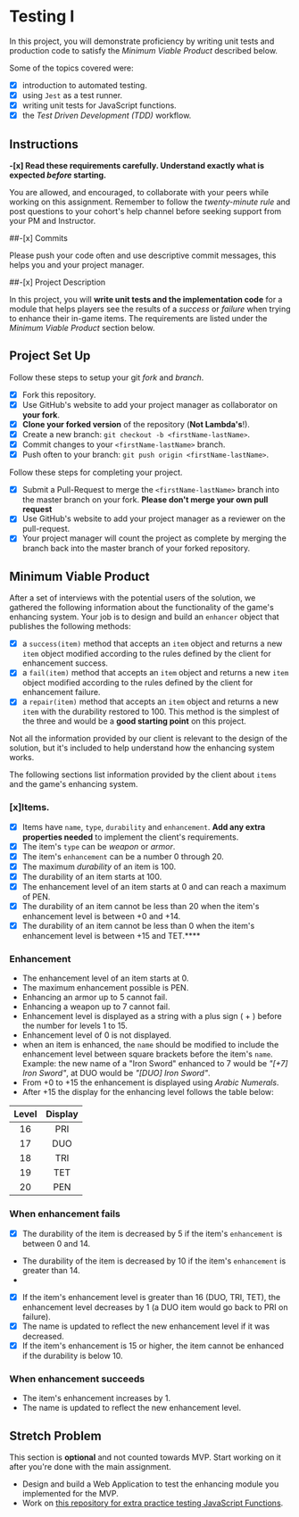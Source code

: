 # Testing I

In this project, you will demonstrate proficiency by writing unit tests and production code to satisfy the _Minimum Viable Product_ described below.

Some of the topics covered were:

-[x] introduction to automated testing.
-[x] using `Jest` as a test runner.
-[x] writing unit tests for JavaScript functions.
-[x] the _Test Driven Development (TDD)_ workflow.

## Instructions

**-[x] Read these requirements carefully. Understand exactly what is expected _before_ starting.**

You are allowed, and encouraged, to collaborate with your peers while working on this assignment. Remember to follow the _twenty-minute rule_ and post questions to your cohort's help channel before seeking support from your PM and Instructor.

##-[x] Commits

Please push your code often and use descriptive commit messages, this helps you and your project manager.

##-[x] Project Description

In this project, you will **write unit tests and the implementation code** for a module that helps players see the results of a _success_ or _failure_ when trying to enhance their in-game items. The requirements are listed under the _Minimum Viable Product_ section below.

## Project Set Up

Follow these steps to setup your git _fork_ and _branch_.

- [x] Fork this repository.
- [x] Use GitHub's website to add your project manager as collaborator on **your fork**.
- [x] **Clone your forked version** of the repository (**Not Lambda's**!).
- [x] Create a new branch: `git checkout -b <firstName-lastName>`.
- [x] Commit changes to your `<firstName-lastName>` branch.
- [x] Push often to your branch: `git push origin <firstName-lastName>`.

Follow these steps for completing your project.

- [x] Submit a Pull-Request to merge the `<firstName-lastName>` branch into the master branch on your fork. **Please don't merge your own pull request**
- [x] Use GitHub's website to add your project manager as a reviewer on the pull-request.
- [x] Your project manager will count the project as complete by merging the branch back into the master branch of your forked repository.

## Minimum Viable Product

After a set of interviews with the potential users of the solution, we gathered the following information about the functionality of the game's enhancing system. Your job is to design and build an `enhancer` object that publishes the following methods:

-[x] a `success(item)` method that accepts an `item` object and returns a new `item` object modified according to the rules defined by the client for enhancement success.
-[x] a `fail(item)` method that accepts an `item` object and returns a new `item` object modified according to the rules defined by the client for enhancement failure.
-[x] a `repair(item)` method that accepts an `item` object and returns a new `item` with the durability restored to 100. This method is the simplest of the three and would be a **good starting point** on this project.

Not all the information provided by our client is relevant to the design of the solution, but it's included to help understand how the enhancing system works.

The following sections list information provided by the client about `items` and the game's enhancing system.

### [x]Items.

-[x] Items have `name`, `type`, `durability` and `enhancement`. **Add any extra properties needed** to implement the client's requirements.
-[x] The item's `type` can be _weapon_ or _armor_.
-[x] The item's `enhancement` can be a number 0 through 20.
-[x] The maximum _durability_ of an item is 100.
-[x] The durability of an item starts at 100.
-[x] The enhancement level of an item starts at 0 and can reach a maximum of PEN.
-[x] The durability of an item cannot be less than 20 when the item's enhancement level is between +0 and +14.
-[x] The durability of an item cannot be less than 0 when the item's enhancement level is between +15 and TET.****

### Enhancement

- The enhancement level of an item starts at 0.
- The maximum enhancement possible is PEN.
- Enhancing an armor up to 5 cannot fail.
- Enhancing a weapon up to 7 cannot fail.
- Enhancement level is displayed as a string with a plus sign ( + ) before the number for levels 1 to 15.
- Enhancement level of 0 is not displayed.
- when an item is enhanced, the `name` should be modified to include the enhancement level between square brackets before the item's `name`. Example: the new name of a "Iron Sword" enhanced to 7 would be _"[+7] Iron Sword"_, at DUO would be _"[DUO] Iron Sword"_.
- From +0 to +15 the enhancement is displayed using _Arabic Numerals_.
- After +15 the display for the enhancing level follows the table below:

| Level | Display |
| :---: | :-----: |
|  16   |   PRI   |
|  17   |   DUO   |
|  18   |   TRI   |
|  19   |   TET   |
|  20   |   PEN   |

### When enhancement fails

-[x] The durability of the item is decreased by 5 if the item's `enhancement` is between 0 and 14.
- The durability of the item is decreased by 10 if the item's `enhancement` is greater than 14.
- 
-[x] If the item's enhancement level is greater than 16 (DUO, TRI, TET), the enhancement level decreases by 1 (a DUO item would go back to PRI on failure).
-[x] The name is updated to reflect the new enhancement level if it was decreased.
-[x] If the item's enhancement is 15 or higher, the item cannot be enhanced if the durability is below 10.

### When enhancement succeeds

- The item's enhancement increases by 1.
- The name is updated to reflect the new enhancement level.

## Stretch Problem

This section is **optional** and not counted towards MVP. Start working on it after you're done with the main assignment.

- Design and build a Web Application to test the enhancing module you implemented for the MVP.
- Work on [this repository for extra practice testing JavaScript Functions](https://github.com/LambdaSchool/Testing).
